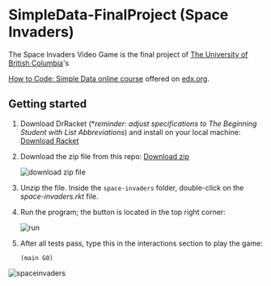 # SimpleData-FinalProject (Space Invaders)

The Space Invaders Video Game is the final project of [The University of British Columbia](https://www.edx.org/school/ubcx)'s

[How to Code: Simple Data online course](http://www.edx.org/course/how-to-code-simple-data) offered on [edx.org](https://www.edx.org/).


## Getting started

1. Download DrRacket (**reminder: adjust specifications to The Beginning Student with List Abbreviations*) and install on your local machine: [Download Racket](https://download.racket-lang.org/)

2. Download the zip file from this repo: [Download zip](https://github.com/nicoleiocana/space-invaders/archive/master.zip)

    ![download zip file](https://user-images.githubusercontent.com/111573910/233996227-e2a8eda5-145c-42a3-a3d3-973c8e99c05a.png)


3. Unzip the file. Inside the `space-invaders` folder, double-click on the _space-invaders.rkt_ file.

4. Run the program; the button is located in the top right corner:

    ![run](https://imgur.com/M9erUsS.png)

5. After all tests pass, type this in the interactions section to play the game:

    `(main G0)`


![spaceinvaders][def]


[def]: https://user-images.githubusercontent.com/111573910/233703043-2b29f169-5e35-4616-b53a-40d7896afc7b.gif
